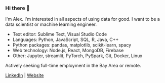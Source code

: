 ### Hi there 👋

I'm Alex. I'm interested in all aspects of using data for good. I want to be a data scientist or machine learning engineer.

- Text editor: Sublime Text, Visual Studio Code
- Languages: Python, JavaScript, SQL, R, Java, C++
- Python packages: pandas, matplotlib, scikit-learn, spacy
- Web technology: Node.js, React, MongoDB, Firebase
- Other: Jupyter, streamlit, PyTorch, PySpark, Git, Docker, Linux

Actively seeking full-time employment in the Bay Area or remote.

[LinkedIn](https://www.linkedin.com/in/alexanderwu7/) | [Website](https://alexanderwu.github.io/)

<!--
**alexanderwu/alexanderwu** is a ✨ _special_ ✨ repository because its `README.md` (this file) appears on your GitHub profile.

Here are some ideas to get you started:

- 🔭 I’m currently working on ...
- 🌱 I’m currently learning ...
- 👯 I’m looking to collaborate on ...
- 🤔 I’m looking for help with ...
- 💬 Ask me about ...
- 📫 How to reach me: ...
- 😄 Pronouns: ...
- ⚡ Fun fact: ...
-->
